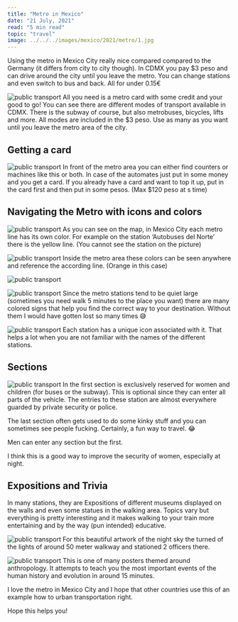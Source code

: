 ```yaml
---
title: "Metro in Mexico"
date: "21 July, 2021"
read: "5 min read"
topic: "travel"
image: ../../../images/mexico/2021/metro/1.jpg
--- 
```


Using the metro in Mexico City really nice compared compared to the Germany (it differs from city to city though). In CDMX you pay $3 peso and can drive around the city until you leave the metro. You can change stations and even switch to bus and back. All for under 0.15€ 

![public transport](../../../images/mexico/2021/metro/2.jpg)
All you need is a metro card with some credit and your good to go!
You can see there are different modes of transport available in CDMX.
There is the subway of course, but also metrobuses, bicycles, lifts and more. All modes are included in the $3 peso. Use as many as you want until you leave the metro area of the city.

## Getting a card

![public transport](../../../images/mexico/2021/metro/3.jpg) 
In front of the metro area you can either find counters or machines like this or both. In case of the automates just put in some money and you get a card. If you already have a card and want to top it up, put in the card first and then put in some pesos. (Max $120 peso at s time)

## Navigating the Metro with icons and colors

![public transport](../../../images/mexico/2021/metro/4.jpg)
As you can see on the map, in Mexico City each metro line has its own color. For example on the station ‘Autobuses del Norte’ there is the yellow line. (You cannot see the station on the picture)

![public transport](../../../images/mexico/2021/metro/5.jpg)
Inside the metro area these colors can be seen anywhere and reference the according line. (Orange in this case)

![public transport](../../../images/mexico/2021/metro/6.jpg)

![public transport](../../../images/mexico/2021/metro/7.jpg) 
Since the metro stations tend to be quiet large (sometimes you need walk 5 minutes to the place you want) there are many colored signs that help you find the correct way to your destination. Without them I would have gotten lost so many times 😅

![public transport](../../../images/mexico/2021/metro/8.jpg) 
Each station has a unique icon associated with it. That helps a lot when you are not familiar with the names of the different stations.

## Sections

![public transport](../../../images/mexico/2021/metro/9.jpg) 
In the first section is exclusively reserved for women and children (for buses or the subway). This is optional since they can enter all parts of the vehicle. The entries to these station are almost everywhere guarded by private security or police.

The last section often gets used to do some kinky stuff and you can sometimes see people fucking. Certainly, a fun way to travel. 😂

Men can enter any section but the first.

I think this is a good way to improve the security of women, especially at night.

## Expositions and Trivia

In many stations, they are Expositions of different museums displayed on the walls and even some statues in the walking area. Topics vary but everything is pretty interesting and it makes walking to your train more entertaining and by the way (pun intended) educative.

![public transport](../../../images/mexico/2021/metro/10.jpg)
For this beautiful artwork of the night sky the turned of the lights of around 50 meter walkway and stationed 2 officers there.

![public transport](../../../images/mexico/2021/metro/11.jpg)
This is one of many posters themed around anthropology. It attempts to teach you the most important events of the human history and evolution in around 15 minutes.


I love the metro in Mexico City and I hope that other countries use this of an example how to urban transportation right.

Hope this helps you!
